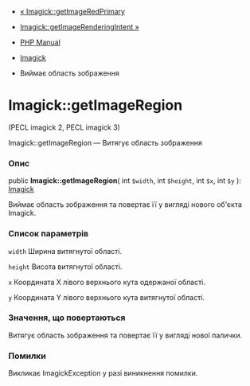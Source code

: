 - [« Imagick::getImageRedPrimary](imagick.getimageredprimary.md)
- [Imagick::getImageRenderingIntent
»](imagick.getimagerenderingintent.md)

- [PHP Manual](index.md)
- [Imagick](class.imagick.md)
- Виймає область зображення

# Imagick::getImageRegion

(PECL imagick 2, PECL imagick 3)

Imagick::getImageRegion — Витягує область зображення

### Опис

public **Imagick::getImageRegion**(
int `$width`,
int `$height`,
int `$x`,
int `$y`
): [Imagick](class.imagick.md)

Виймає область зображення та повертає її у вигляді нового об'єкта
Imagick.

### Список параметрів

`width`
Ширина витягнутої області.

`height`
Висота витягнутої області.

`x`
Координата X лівого верхнього кута одержаної області.

`y`
Координата Y лівого верхнього кута витягнутої області.

### Значення, що повертаються

Витягує область зображення та повертає її у вигляді нової палички.

### Помилки

Викликає ImagickException у разі виникнення помилки.
